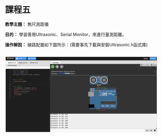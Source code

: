 # 課程五

**教學主題：** 無尺測距儀
	
**目的：** 學習善用Ultrasonic、Serial Monitor，來進行量測距離。

**操作解說：** 線路配置如下圖所示：(需要事先下載與安裝Ultrasonic.h函式庫)

<br>
<div align="center">
	<img src="./Wokwi截圖.png" alt="Editor" width="500">
</div>
<br>
